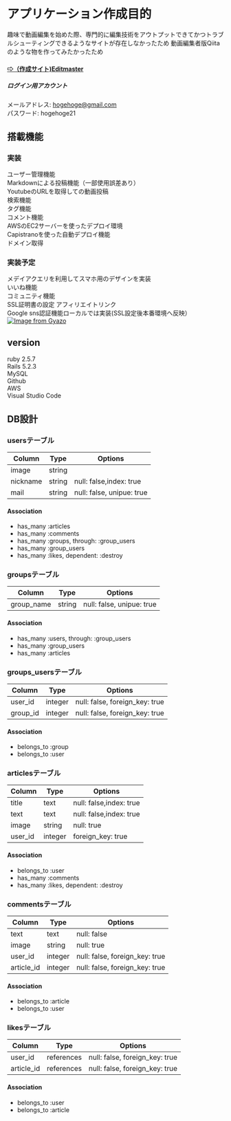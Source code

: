 # アプリケーション作成目的
趣味で動画編集を始めた際、専門的に編集技術をアウトプットできてかつトラブルシューティングできるようなサイトが存在しなかったため
動画編集者版Qiitaのような物を作ってみたかったため

#### [⇨（作成サイト)Editmaster](http://www.editmasterhub.com/)  

##### ログイン用アカウント  
メールアドレス: hogehoge@gmail.com  
パスワード: hogehoge21  

## 搭載機能
### 実装
ユーザー管理機能  
Markdownによる投稿機能（一部使用誤差あり）  
YoutubeのURLを取得しての動画投稿  
検索機能  
タグ機能  
コメント機能  
AWSのEC2サーバーを使ったデプロイ環境  
Capistranoを使った自動デプロイ機能  
ドメイン取得  

### 実装予定
メデイアクエリを利用してスマホ用のデザインを実装  
いいね機能  
コミュニティ機能  
SSL証明書の設定 
アフィリエイトリンク  
Google sns認証機能ローカルでは実装(SSL設定後本番環境へ反映）  
[![Image from Gyazo](https://i.gyazo.com/102b70c55422cecd9e79c8808ecdaee0.gif)](https://gyazo.com/102b70c55422cecd9e79c8808ecdaee0)

## version
ruby 2.5.7  
Rails 5.2.3  
MySQL  
Github  
AWS  
Visual Studio Code  
## DB設計 

### usersテーブル

|Column|Type|Options|
|------|----|-------|
|image|string|
|nickname|string|null: false,index: true|
|mail|string|null: false, unipue: true|

#### Association
- has_many :articles
- has_many :comments
- has_many :groups, through: :group_users
- has_many :group_users
- has_many :likes, dependent: :destroy

### groupsテーブル

|Column|Type|Options|
|------|----|-------|
|group_name|string|null: false, unipue: true|

#### Association
- has_many :users, through: :group_users
- has_many :group_users
- has_many :articles


### groups_usersテーブル

|Column|Type|Options|
|------|----|-------|
|user_id|integer|null: false, foreign_key: true|
|group_id|integer|null: false, foreign_key: true|

#### Association
- belongs_to :group
- belongs_to :user

### articlesテーブル

|Column|Type|Options|
|------|----|-------|
|title|text|null: false,index: true|
|text|text|null: false,index: true|
|image|string|null: true|
|user_id|integer|foreign_key: true|


#### Association
- belongs_to :user
- has_many :comments
- has_many :likes, dependent: :destroy

### commentsテーブル

|Column|Type|Options|
|------|----|-------|
|text|text|null: false|
|image|string|null: true|
|user_id|integer|null: false, foreign_key: true|
|article_id|integer|null: false, foreign_key: true|

#### Association
- belongs_to :article
- belongs_to :user

### likesテーブル
|Column|Type|Options|
|------|----|-------|
|user_id|references|null: false, foreign_key: true|
|article_id|references|null: false, foreign_key: true|

#### Association
- belongs_to :user
- belongs_to :article

